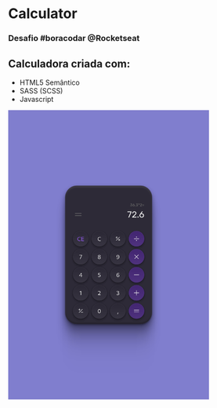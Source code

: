 # Calculator

### Desafio #boracodar @Rocketseat

## Calculadora criada com:
* HTML5 Semântico
* SASS (SCSS)
* Javascript



<img src="./printScreen/image.png" width="410px"/>
